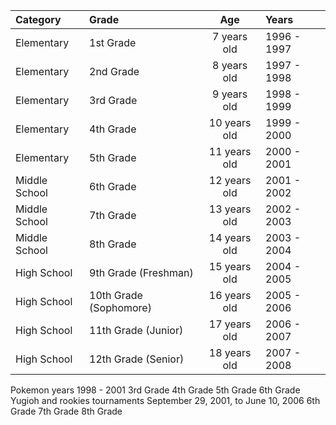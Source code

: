 | Category        | Grade                     | Age         | Years       |
| :---            | :---                      | :----:      | :---        |
| Elementary	  | 1st Grade	              | 7 years old | 1996 - 1997 |
| Elementary	  | 2nd Grade	              | 8 years old | 1997 - 1998 |
| Elementary	  | 3rd Grade	              | 9 years old | 1998 - 1999 |
| Elementary	  | 4th Grade	              | 10 years old | 1999 - 2000 |
| Elementary	  | 5th Grade	              | 11 years old | 2000 - 2001 |
| Middle School	| 6th Grade	              | 12 years old | 2001 - 2002 |
| Middle School	| 7th Grade	              | 13 years old | 2002 - 2003 |
| Middle School	| 8th Grade	              | 14 years old | 2003 - 2004 |
| High School	  | 9th Grade (Freshman)	  | 15 years old | 2004 - 2005 |
| High School	  | 10th Grade (Sophomore)  | 16 years old | 2005 - 2006 |
| High School	  | 11th Grade (Junior)	    | 17 years old | 2006 - 2007 |
| High School	  | 12th Grade (Senior)	    | 18 years old  | 2007 - 2008 |


Pokemon years 
1998 - 2001 
3rd Grade
4th Grade
5th Grade
6th Grade
Yugioh and rookies tournaments
September 29, 2001, to June 10, 2006
6th Grade
7th Grade
8th Grade